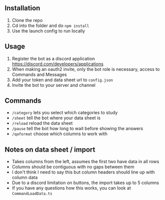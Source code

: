 ## Installation
1. Clone the repo
2. Cd into the folder and do `npm install`
3. Use the launch config to run locally

## Usage
1. Register the bot as a discord application https://discord.com/developers/applications
2. When making an oauth2 invite, only the bot role is necessary, access to Commands and Messages
3. Add your token and data sheet url to `config.json`
4. Invite the bot to your server and channel

## Commands
* `/category` lets you select which categories to study
* `/sheet` tell the bot where your data sheet is
* `/reload` reload the data sheet
* `/pause` tell the bot how long to wait before showing the answers
* `/qaformat` choose which columns to work with

## Notes on data sheet / import
* Takes columns from the left, assumes the first two have data in all rows
* Columns should be contiguous with no gaps between them
* I don't think I need to say this but column headers should line up with column data
* Due to a discord limitation on buttons, the import takes up to 5 columns
* If you have any questions how this works, you can look at `CommandLoadData.ts` 
